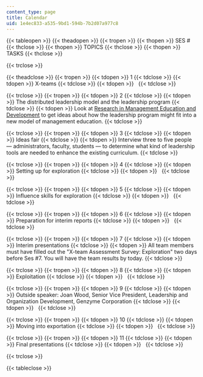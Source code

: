 ```yaml
---
content_type: page
title: Calendar
uid: 1e4ec833-a535-9bd1-594b-7b2d07a977c8
---
```


{{< tableopen >}}
{{< theadopen >}}
{{< tropen >}}
{{< thopen >}}
SES #
{{< thclose >}}
{{< thopen >}}
TOPICS
{{< thclose >}}
{{< thopen >}}
TASKS
{{< thclose >}}

{{< trclose >}}

{{< theadclose >}}
{{< tropen >}}
{{< tdopen >}}
1
{{< tdclose >}}
{{< tdopen >}}
X-teams
{{< tdclose >}}
{{< tdopen >}}
 
{{< tdclose >}}

{{< trclose >}}
{{< tropen >}}
{{< tdopen >}}
2
{{< tdclose >}}
{{< tdopen >}}
The distributed leadership model and the leadership program
{{< tdclose >}}
{{< tdopen >}}
Look at [Research in Management Education and Development](https://web.archive.org/web/20040604042756/http://management-education.net/) to get ideas about how the leadership program might fit into a new model of management education.
{{< tdclose >}}

{{< trclose >}}
{{< tropen >}}
{{< tdopen >}}
3
{{< tdclose >}}
{{< tdopen >}}
Ideas fair
{{< tdclose >}}
{{< tdopen >}}
Interview three to five people — administrators, faculty, students — to determine what kind of leadership tools are needed to enhance the existing curriculum.
{{< tdclose >}}

{{< trclose >}}
{{< tropen >}}
{{< tdopen >}}
4
{{< tdclose >}}
{{< tdopen >}}
Setting up for exploration
{{< tdclose >}}
{{< tdopen >}}
 
{{< tdclose >}}

{{< trclose >}}
{{< tropen >}}
{{< tdopen >}}
5
{{< tdclose >}}
{{< tdopen >}}
Influence skills for exploration
{{< tdclose >}}
{{< tdopen >}}
 
{{< tdclose >}}

{{< trclose >}}
{{< tropen >}}
{{< tdopen >}}
6
{{< tdclose >}}
{{< tdopen >}}
Preparation for interim reports
{{< tdclose >}}
{{< tdopen >}}
 
{{< tdclose >}}

{{< trclose >}}
{{< tropen >}}
{{< tdopen >}}
7
{{< tdclose >}}
{{< tdopen >}}
Interim presentations
{{< tdclose >}}
{{< tdopen >}}
All team members must have filled out the "X-team Assessment Survey: Exploration" two days before Ses #7. You will have the team results by today.
{{< tdclose >}}

{{< trclose >}}
{{< tropen >}}
{{< tdopen >}}
8
{{< tdclose >}}
{{< tdopen >}}
Exploitation
{{< tdclose >}}
{{< tdopen >}}
 
{{< tdclose >}}

{{< trclose >}}
{{< tropen >}}
{{< tdopen >}}
9
{{< tdclose >}}
{{< tdopen >}}
Outside speaker: Joan Wood, Senior Vice President, Leadership and Organization Development, Genzyme Corporation
{{< tdclose >}}
{{< tdopen >}}
 
{{< tdclose >}}

{{< trclose >}}
{{< tropen >}}
{{< tdopen >}}
10
{{< tdclose >}}
{{< tdopen >}}
Moving into exportation
{{< tdclose >}}
{{< tdopen >}}
 
{{< tdclose >}}

{{< trclose >}}
{{< tropen >}}
{{< tdopen >}}
11
{{< tdclose >}}
{{< tdopen >}}
Final presentations
{{< tdclose >}}
{{< tdopen >}}
 
{{< tdclose >}}

{{< trclose >}}

{{< tableclose >}}